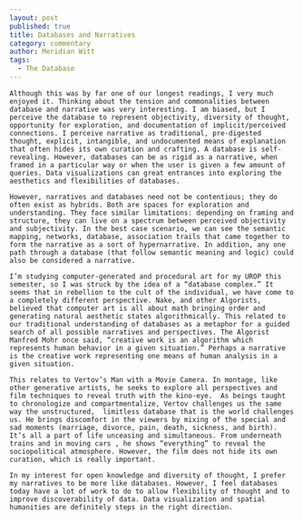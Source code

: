 ```yaml
---
layout: post
published: true
title: Databases and Narratives
category: commentary
author: Meridian Witt
tags: 
  - The Database
---
```


	Although this was by far one of our longest readings, I very much enjoyed it. Thinking about the tension and commonalities between database and narrative was very interesting. I am biased, but I perceive the database to represent objectivity, diversity of thought, opportunity for exploration, and documentation of implicit/perceived connections. I perceive narrative as traditional, pre-digested thought, explicit, intangible, and undocumented means of explanation that often hides its own curation and crafting. A database is self-revealing. However, databases can be as rigid as a narrative, when framed in a particular way or when the user is given a few amount of queries. Data visualizations can great entrances into exploring the aesthetics and flexibilities of databases.

	However, narratives and databases need not be contentious; they do often exist as hybrids. Both are spaces for exploration and understanding. They face similar limitations: depending on framing and structure, they can live on a spectrum between perceived objectivity and subjectivity. In the best case scenario, we can see the semantic mapping, networks, database, association trails that came together to form the narrative as a sort of hypernarrative. In addition, any one path through a database (that follow semantic meaning and logic) could also be considered a narrative. 

	I’m studying computer-generated and procedural art for my UROP this semester, so I was struck by the idea of a “database complex.” It seems that in rebellion to the cult of the individual, we have come to a completely different perspective. Nake, and other Algorists, believed that computer art is all about math bringing order and generating natural aesthetic states algorithmically. This related to our traditional understanding of databases as a metaphor for a guided search of all possible narratives and perspectives. The Algorist Manfred Mohr once said, “creative work is an algorithm which represents human behavior in a given situation.” Perhaps a narrative is the creative work representing one means of human analysis in a given situation.
	
    This relates to Vertov’s Man with a Movie Camera. In montage, like other generative artists, he seeks to explore all perspectives and film techniques to reveal truth with the kino-eye.  As beings taught to chronologize and compartmentalize, Vertov challenges us the same way the unstructured,  limitless database that is the world challenges us. He brings discomfort in the viewers by mixing of the special and sad moments (marriage, divorce, pain, death, sickness, and birth). It’s all a part of life unceasing and simultaneous. From underneath trains and in moving cars , he shows “everything” to reveal the sociopolitical atmosphere. However, the film does not hide its own curation, which is really important.
	
    In my interest for open knowledge and diversity of thought, I prefer my narratives to be more like databases. However, I feel databases today have a lot of work to do to allow flexibility of thought and to improve discoverability of data. Data visualization and spatial humanities are definitely steps in the right direction.

